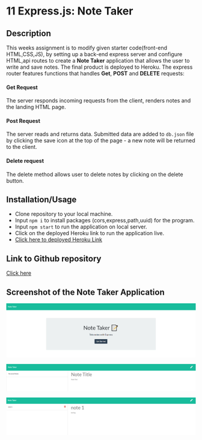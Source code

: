 # 11 Express.js: Note Taker

## Description
This weeks assignment is to modify given starter code(front-end HTML,CSS,JS), by setting up a back-end express server and configure HTML,api routes to create a **Note Taker** application that allows the user to write and save notes.  The final product is deployed to Heroku.  The express router features functions that handles **Get**, **POST** and  **DELETE** requests:

#### Get Request
The server responds incoming requests from the client, renders notes and the landing HTML page.
#### Post Request
The server reads and returns data.  Submitted data are added to `db.json` file by clicking the save icon at the top of the page - a new note will be returned to the client.
#### Delete request
The delete method allows user to delete notes by clicking on the delete button.

## Installation/Usage
- Clone repository to your local machine.
- Input `npm i` to install packages (cors,express,path,uuid) for the program. 
- Input `npm start` to run the application on local server. 
- Click on the deployed Heroku link to run the application live.
- [Click here to deployed Heroku Link](https://shrouded-badlands-27921.herokuapp.com)

## Link to Github repository 
[Click here](https://github.com/marcuslau0903/11-Express.js-Note-Taker)

## Screenshot of the Note Taker Application

![screenshot1](./images/homepage.PNG)

![screenshot2](./images/before.PNG)

![screenshot3](./images/testing.PNG)
